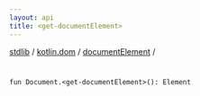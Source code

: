 ```yaml
---
layout: api
title: <get-documentElement>
---
```

[stdlib](../../index.html) / [kotlin.dom](../index.html) / [documentElement](index.html) / [<get-documentElement>](_get-documentElement_.html)

# <get-documentElement>

```
fun Document.<get-documentElement>(): Element
```
